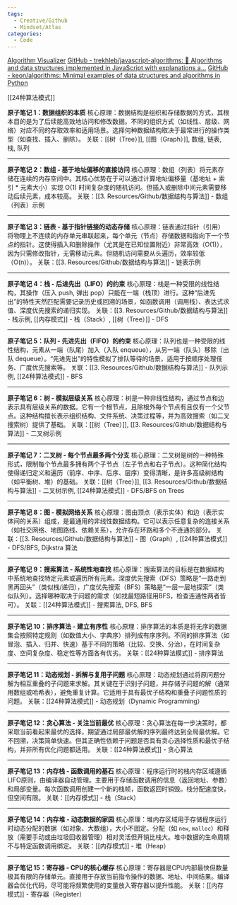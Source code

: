 ```yaml
---
tags:
  - Creative/Github
  - Mindset/Atlas
categories:
  - Code
---
```

[Algorithm Visualizer](https://algorithm-visualizer.org/)
[GitHub - trekhleb/javascript-algorithms: 📝 Algorithms and data structures implemented in JavaScript with explanations a...](https://github.com/trekhleb/javascript-algorithms)
[GitHub - keon/algorithms: Minimal examples of data structures and algorithms in Python](https://github.com/keon/algorithms)


 [[24种算法模式]]

**原子笔记 1：数据组织的本质**
核心原理：数据结构是组织和存储数据的方式，其根本目的是为了后续能高效地访问和修改数据。不同的组织方式（如线性、层级、网络）对应不同的存取效率和适用场景。选择何种数据结构取决于最常进行的操作类型（如查找、插入、删除）。
关联：[[树（Tree）]], [[图（Graph）]], 数组, 链表, 栈, 队列

---

**原子笔记 2：数组 - 基于地址偏移的直接访问**
核心原理：数组（列表）将元素存储在连续的内存空间中。其核心优势在于可以通过计算地址偏移量（基地址 + 索引 * 元素大小）实现 O(1) 时间复杂度的随机访问。但插入或删除中间元素需要移动后续元素，成本较高。
关联：[[3. Resources/Github/数据结构与算法]] - 数组（列表）示例

---

**原子笔记 3：链表 - 基于指针链接的动态存储**
核心原理：链表通过指针（引用）将物理上不连续的内存单元串联起来，每个单元（节点）存储数据和指向下一个节点的指针。这使得插入和删除操作（尤其是在已知位置附近）非常高效（O(1)），因为只需修改指针，无需移动元素。但随机访问需要从头遍历，效率较低（O(n)）。
关联：[[3. Resources/Github/数据结构与算法]] - 链表示例

---

**原子笔记 4：栈 - 后进先出（LIFO）的约束**
核心原理：栈是一种受限的线性结构，其操作（压入 push, 弹出 pop）只能在一端（栈顶）进行。这种“后进先出”的特性天然匹配需要记录历史或回溯的场景，如函数调用（调用栈）、表达式求值、深度优先搜索的递归实现。
关联：[[3. Resources/Github/数据结构与算法]] - 栈示例, [[内存模式]] - 栈（Stack）, [[树（Tree）]] - DFS

---

**原子笔记 5：队列 - 先进先出（FIFO）的约束**
核心原理：队列也是一种受限的线性结构，元素从一端（队尾）加入（入队 enqueue），从另一端（队头）移除（出队 dequeue）。“先进先出”的特性模拟了排队等待的场景，适用于按顺序处理任务、广度优先搜索等。
关联：[[3. Resources/Github/数据结构与算法]] - 队列示例, [[24种算法模式]] - BFS

---

**原子笔记 6：树 - 模拟层级关系**
核心原理：树是一种非线性结构，通过节点和边表示具有层级关系的数据。它有一个根节点，且除根外每个节点有且仅有一个父节点。这种结构擅长表示组织结构、文件系统、决策过程等，并为高效搜索（如二叉搜索树）提供了基础。
关联：[[树（Tree）]], [[3. Resources/Github/数据结构与算法]] - 二叉树示例

---

**原子笔记 7：二叉树 - 每个节点最多两个分支**
核心原理：二叉树是树的一种特殊形式，限制每个节点最多拥有两个子节点（左子节点和右子节点）。这种简化结构使得递归定义和遍历（前序、中序、后序、层序）变得清晰，是许多高级树结构（如平衡树、堆）的基础。
关联：[[树（Tree）]], [[3. Resources/Github/数据结构与算法]] - 二叉树示例, [[24种算法模式]] - DFS/BFS on Trees

---

**原子笔记 8：图 - 模拟网络关系**
核心原理：图由顶点（表示实体）和边（表示实体间的关系）组成，是最通用的非线性数据结构。它可以表示任意复杂的连接关系（如社交网络、地图路线、依赖关系），允许存在环路和多个不连通的部分。
关联：[[3. Resources/Github/数据结构与算法]] - 图（Graph）, [[24种算法模式]] - DFS/BFS, Dijkstra 算法

---

**原子笔记 9：搜索算法 - 系统性地查找**
核心原理：搜索算法的目标是在数据结构中系统地查找特定元素或遍历所有元素。深度优先搜索（DFS）策略是“一路走到黑再回头”（类似栈/递归），广度优先搜索（BFS）策略是“一层一层地探索”（类似队列）。选择哪种取决于问题的需求（如找最短路径用BFS，检查连通性两者皆可）。
关联：[[24种算法模式]] - 搜索算法, DFS, BFS

---

**原子笔记 10：排序算法 - 建立有序性**
核心原理：排序算法的本质是将无序的数据集合按照特定规则（如数值大小、字典序）排列成有序序列。不同的排序算法（如冒泡、插入、归并、快速）基于不同的策略（比较、交换、分治），在时间复杂度、空间复杂度、稳定性等方面各有优劣。
关联：[[24种算法模式]] - 排序算法

---

**原子笔记 11：动态规划 - 拆解与复用子问题**
核心原理：动态规划通过将原问题分解为相互重叠的子问题来求解。其关键在于识别子问题，并存储子问题的解（通常用数组或哈希表），避免重复计算。它适用于具有最优子结构和重叠子问题性质的问题。
关联：[[24种算法模式]] - 动态规划（Dynamic Programming）

---

**原子笔记 12：贪心算法 - 关注当前最优**
核心原理：贪心算法在每一步决策时，都采取当前看起来最优的选择，期望通过局部最优解的序列最终达到全局最优解。它不回溯，决策简单快速。但其正确性依赖于问题是否具有贪心选择性质和最优子结构，并非所有优化问题都适用。
关联：[[24种算法模式]] - 贪心算法

---

**原子笔记 13：内存栈 - 函数调用的基石**
核心原理：程序运行时的栈内存区域遵循LIFO原则，由编译器自动管理。主要用于存储函数调用的信息（返回地址、参数）和局部变量。每次函数调用创建一个新的栈帧，函数返回时销毁。栈分配速度快，但空间有限。
关联：[[内存模式]] - 栈（Stack）

---

**原子笔记 14：内存堆 - 动态数据的家园**
核心原理：堆内存区域用于存储程序运行时动态分配的数据（如对象、大数组），大小不固定。分配（如 `new`, `malloc`）和释放（需要手动或由垃圾回收器管理）相对灵活但开销比栈大。堆中数据的生命周期不与特定函数调用绑定。
关联：[[内存模式]] - 堆（Heap）

---

**原子笔记 15：寄存器 - CPU的核心缓存**
核心原理：寄存器是CPU内部最快但数量极其有限的存储单元。直接用于存放当前指令操作的数据、地址、中间结果。编译器会优化代码，尽可能将频繁使用的变量放入寄存器以提升性能。
关联：[[内存模式]] - 寄存器（Register）




